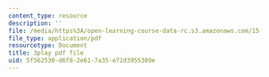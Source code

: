 ```yaml
---
content_type: resource
description: ''
file: /media/https%3A/open-learning-course-data-rc.s3.amazonaws.com/15-071-the-analytics-edge-spring-2017/5f562530d6f82e617a35e72d3955309e_JcKvI821H0c.pdf
file_type: application/pdf
resourcetype: Document
title: 3play pdf file
uid: 5f562530-d6f8-2e61-7a35-e72d3955309e
---
```

